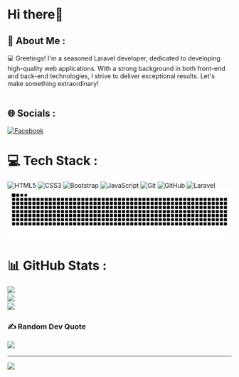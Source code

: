 <h1 style="text-align="center"> Hi there👋 </h1>

## 💫 About Me :
💻 Greetings! I'm a seasoned Laravel developer, dedicated to developing high-quality web applications. With a strong background in both front-end and back-end technologies, I strive to deliver exceptional results. Let's make something extraordinary!<br><br>


## 🌐 Socials :
<a href="https://www.facebook.com/Mohsen.prog" target="_blank"><img src="https://img.shields.io/badge/Facebook-%231877F2.svg?logo=Facebook&amp;logoColor=white" alt="Facebook"></a>

# 💻 Tech Stack :
<img src="https://img.shields.io/badge/html5-%23E34F26.svg?style=for-the-badge&amp;logo=html5&amp;logoColor=white" alt="HTML5"> <img src="https://img.shields.io/badge/css3-%231572B6.svg?style=for-the-badge&amp;logo=css3&amp;logoColor=white" alt="CSS3">  <img src="https://img.shields.io/badge/bootstrap-%238511FA.svg?style=for-the-badge&amp;logo=bootstrap&amp;logoColor=white" alt="Bootstrap"> <img src="https://img.shields.io/badge/javascript-%23323330.svg?style=for-the-badge&amp;logo=javascript&amp;logoColor=%23F7DF1E" alt="JavaScript"> <img src="https://img.shields.io/badge/git-%23F05033.svg?style=for-the-badge&amp;logo=git&amp;logoColor=white" alt="Git"> <img src="https://img.shields.io/badge/github-%23121011.svg?style=for-the-badge&amp;logo=github&amp;logoColor=white" alt="GitHub"> <img src="https://img.shields.io/badge/laravel-%23FF2D20.svg?style=for-the-badge&amp;logo=laravel&amp;logoColor=white" alt="Laravel">
<img src="https://raw.githubusercontent.com/BEPb/BEPb/output/github-contribution-grid-snake-dark.svg">
# 📊 GitHub Stats :
![](https://github-readme-stats.vercel.app/api?username=TAJ2003&theme=dark&hide_border=false&include_all_commits=true&count_private=false)<br/>
![](https://github-readme-streak-stats.herokuapp.com/?user=TAJ2003&theme=dark&hide_border=false)<br/>
![](https://github-readme-stats.vercel.app/api/top-langs/?username=TAJ2003&theme=dark&hide_border=false&include_all_commits=true&count_private=false&layout=compact)

### ✍️ Random Dev Quote
![](https://quotes-github-readme.vercel.app/api?type=horizontal&theme=radical)

---
 [![](https://visitcount.itsvg.in/api?id=TAJ2003&icon=0&color=1)](https://visitcount.itsvg.in)

<!-- Proudly created with GPRM ( https://gprm.itsvg.in ) -->
